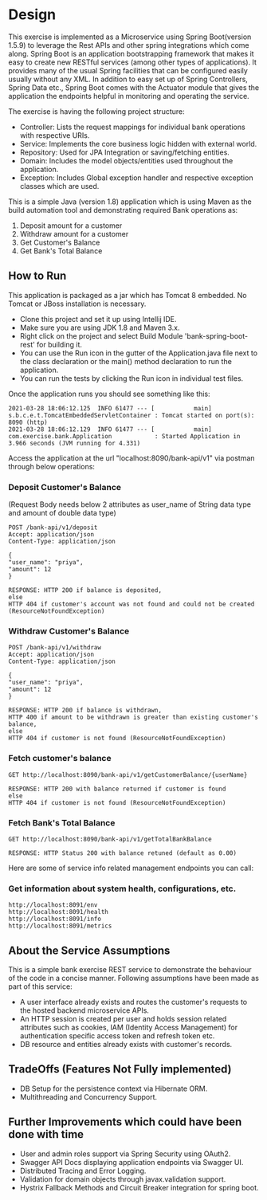 # Design

This exercise is implemented as a Microservice using Spring Boot(version 1.5.9) to leverage the Rest APIs and other spring integrations which come along.
Spring Boot is an application bootstrapping framework that makes it easy to create new RESTful services (among other types of applications). 
It provides many of the usual Spring facilities that can be configured easily usually without any XML. 
In addition to easy set up of Spring Controllers, Spring Data etc., Spring Boot comes with the Actuator module that gives the application the endpoints helpful in monitoring and operating the service.

The exercise is having the following project structure:
* Controller: Lists the request mappings for individual bank operations with respective URIs.
* Service: Implements the core business logic hidden with external world.
* Repository: Used for JPA Integration or saving/fetching entities.
* Domain: Includes the model objects/entities used throughout the application.
* Exception: Includes Global exception handler and respective exception classes which are used.


This is a simple Java (version 1.8) application which is using Maven as the build automation tool and demonstrating required Bank operations as:
1. Deposit amount for a customer
2. Withdraw amount for a customer
3. Get Customer's Balance
4. Get Bank's Total Balance

## How to Run 

This application is packaged as a jar which has Tomcat 8 embedded. No Tomcat or JBoss installation is necessary.

* Clone this project and set it up using Intellij IDE.
* Make sure you are using JDK 1.8 and Maven 3.x.
* Right click on the project and select Build Module 'bank-spring-boot-rest' for building it.
* You can use the Run icon in the gutter of the Application.java file next to the class declaration or the main() method declaration to run the application.
* You can run the tests by clicking the Run icon in individual test files.

Once the application runs you should see something like this:

```
2021-03-28 18:06:12.125  INFO 61477 --- [           main] s.b.c.e.t.TomcatEmbeddedServletContainer : Tomcat started on port(s): 8090 (http)
2021-03-28 18:06:12.129  INFO 61477 --- [           main] com.exercise.bank.Application            : Started Application in 3.966 seconds (JVM running for 4.331)
```

Access the application at the url "localhost:8090/bank-api/v1" via postman through below operations:
### Deposit Customer's Balance

(Request Body needs below 2 attributes as user_name of String data type and amount of double data type)

```
POST /bank-api/v1/deposit
Accept: application/json
Content-Type: application/json

{
"user_name": "priya",
"amount": 12
}

RESPONSE: HTTP 200 if balance is deposited,
else
HTTP 404 if customer's account was not found and could not be created (ResourceNotFoundException)
```

### Withdraw Customer's Balance

```
POST /bank-api/v1/withdraw
Accept: application/json
Content-Type: application/json

{
"user_name": "priya",
"amount": 12
}

RESPONSE: HTTP 200 if balance is withdrawn,
HTTP 400 if amount to be withdrawn is greater than existing customer's balance,
else
HTTP 404 if customer is not found (ResourceNotFoundException)
```

### Fetch customer's balance

```
GET http://localhost:8090/bank-api/v1/getCustomerBalance/{userName}

RESPONSE: HTTP 200 with balance returned if customer is found 
else
HTTP 404 if customer is not found (ResourceNotFoundException)
```

### Fetch Bank's Total Balance

```
GET http://localhost:8090/bank-api/v1/getTotalBankBalance

RESPONSE: HTTP Status 200 with balance retuned (default as 0.00)
```

Here are some of service info related management endpoints you can call:

### Get information about system health, configurations, etc.

```
http://localhost:8091/env
http://localhost:8091/health
http://localhost:8091/info
http://localhost:8091/metrics
```

## About the Service Assumptions
This is a simple bank exercise REST service to demonstrate the behaviour of the code in a concise manner.
Following assumptions have been made as part of this service:
* A user interface already exists and routes the customer's requests to the hosted backend microservice APIs.
* An HTTP session is created per user and holds session related attributes such as cookies, IAM (Identity Access Management) for authentication specific access token and refresh token etc.
* DB resource and entities already exists with customer's records.

## TradeOffs (Features Not Fully implemented)
* DB Setup for the persistence context via Hibernate ORM.
* Multithreading and Concurrency Support.

## Further Improvements which could have been done with time
* User and admin roles support via Spring Security using OAuth2.
* Swagger API Docs displaying application endpoints via Swagger UI.
* Distributed Tracing and Error Logging.
* Validation for domain objects through javax.validation support.
* Hystrix Fallback Methods and Circuit Breaker integration for spring boot.

